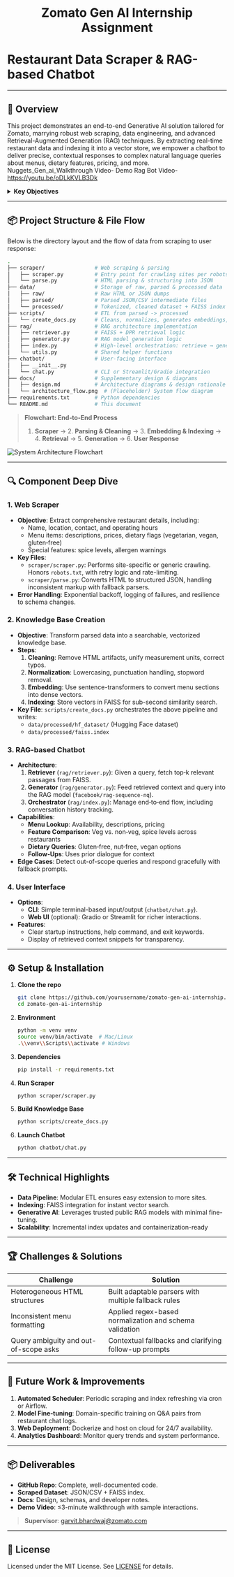 <h1 align="center">Zomato Gen AI Internship Assignment</h1>

# Restaurant Data Scraper & RAG-based Chatbot

-----

## 🎯 Overview
This project demonstrates an end-to-end Generative AI solution tailored for Zomato, marrying robust web scraping, data engineering, and advanced Retrieval-Augmented Generation (RAG) techniques. By extracting real-time restaurant data and indexing it into a vector store, we empower a chatbot to deliver precise, contextual responses to complex natural language queries about menus, dietary features, pricing, and more.
Nuggets_Gen_ai_Walkthrough Video-
Demo Rag Bot Video-https://youtu.be/oDLkKVLB3Dk

<details>
<summary><strong>Key Objectives</strong></summary>

1. **Comprehensive Web Scraping**: Gather menus, pricing, and features from 5–10 diverse restaurants.
2. **Data Processing & Knowledge Base**: Clean, normalize, embed, and efficiently index scraped data.
3. **RAG Chatbot**: Build a retrieval+generation system that answers user queries with situational awareness.
4. **User Interface**: Provide an accessible CLI or web interface for end-to-end interactions.
</details>

---

## 📦 Project Structure & File Flow
Below is the directory layout and the flow of data from scraping to user response:

```bash
.
├── scraper/                # Web scraping & parsing
│   ├── scraper.py          # Entry point for crawling sites per robots.txt
│   └── parse.py            # HTML parsing & structuring into JSON
├── data/                   # Storage of raw, parsed & processed data
│   ├── raw/                # Raw HTML or JSON dumps
│   ├── parsed/             # Parsed JSON/CSV intermediate files
│   └── processed/          # Tokenized, cleaned dataset + FAISS index
├── scripts/                # ETL from parsed -> processed
│   └── create_docs.py      # Cleans, normalizes, generates embeddings, builds FAISS index
├── rag/                    # RAG architecture implementation
│   ├── retriever.py        # FAISS + DPR retrieval logic
│   ├── generator.py        # RAG model generation logic
│   ├── index.py            # High-level orchestration: retrieve → generate
│   └── utils.py            # Shared helper functions
├── chatbot/                # User-facing interface
│   ├── __init__.py
│   └── chat.py             # CLI or Streamlit/Gradio integration
├── docs/                   # Supplementary design & diagrams
│   ├── design.md           # Architecture diagrams & design rationale
│   └── architecture_flow.png  # (Placeholder) System flow diagram
├── requirements.txt        # Python dependencies
└── README.md               # This document
```

> **Flowchart: End‑to‑End Process**  
> 1. **Scraper** → 2. **Parsing & Cleaning** → 3. **Embedding & Indexing** → 4. **Retrieval** → 5. **Generation** → 6. **User Response**

![System Architecture Flowchart](docs/architecture_flow.png)

---

## 🔍 Component Deep Dive

### 1. Web Scraper
- **Objective**: Extract comprehensive restaurant details, including:
  - Name, location, contact, and operating hours
  - Menu items: descriptions, prices, dietary flags (vegetarian, vegan, gluten‑free)
  - Special features: spice levels, allergen warnings
- **Key Files**:
  - `scraper/scraper.py`: Performs site-specific or generic crawling. Honors `robots.txt`, with retry logic and rate-limiting.
  - `scraper/parse.py`: Converts HTML to structured JSON, handling inconsistent markup with fallback parsers.
- **Error Handling**: Exponential backoff, logging of failures, and resilience to schema changes.

### 2. Knowledge Base Creation
- **Objective**: Transform parsed data into a searchable, vectorized knowledge base.
- **Steps**:
  1. **Cleaning**: Remove HTML artifacts, unify measurement units, correct typos.
  2. **Normalization**: Lowercasing, punctuation handling, stopword removal.
  3. **Embedding**: Use sentence-transformers to convert menu sections into dense vectors.
  4. **Indexing**: Store vectors in FAISS for sub-second similarity search.
- **Key File**: `scripts/create_docs.py` orchestrates the above pipeline and writes:
  - `data/processed/hf_dataset/` (Hugging Face dataset)
  - `data/processed/faiss.index`

### 3. RAG-based Chatbot
- **Architecture**:
  1. **Retriever** (`rag/retriever.py`): Given a query, fetch top‑k relevant passages from FAISS.
  2. **Generator** (`rag/generator.py`): Feed retrieved context and query into the RAG model (`facebook/rag-sequence-nq`).
  3. **Orchestrator** (`rag/index.py`): Manage end‑to‑end flow, including conversation history tracking.
- **Capabilities**:
  - **Menu Lookup**: Availability, descriptions, pricing
  - **Feature Comparison**: Veg vs. non‑veg, spice levels across restaurants
  - **Dietary Queries**: Gluten‑free, nut‑free, vegan options
  - **Follow‑Ups**: Uses prior dialogue for context
- **Edge Cases**: Detect out-of-scope queries and respond gracefully with fallback prompts.

### 4. User Interface
- **Options**:
  - **CLI**: Simple terminal-based input/output (`chatbot/chat.py`).
  - **Web UI** (optional): Gradio or Streamlit for richer interactions.
- **Features**:
  - Clear startup instructions, help command, and exit keywords.
  - Display of retrieved context snippets for transparency.

---

## ⚙️ Setup & Installation

1. **Clone the repo**
   ```bash
   git clone https://github.com/yourusername/zomato-gen-ai-internship.git
   cd zomato-gen-ai-internship
   ```
2. **Environment**
   ```bash
   python -m venv venv
   source venv/bin/activate  # Mac/Linux
   .\\venv\\Scripts\\activate # Windows
   ```
3. **Dependencies**
   ```bash
   pip install -r requirements.txt
   ```
4. **Run Scraper**
   ```bash
   python scraper/scraper.py
   ```
5. **Build Knowledge Base**
   ```bash
   python scripts/create_docs.py
   ```
6. **Launch Chatbot**
   ```bash
   python chatbot/chat.py
   ```

---

## 🛠️ Technical Highlights
- **Data Pipeline**: Modular ETL ensures easy extension to more sites.
- **Indexing**: FAISS integration for instant vector search.
- **Generative AI**: Leverages trusted public RAG models with minimal fine-tuning.
- **Scalability**: Incremental index updates and containerization-ready

---

## 🏆 Challenges & Solutions
| Challenge                             | Solution                                         |
|---------------------------------------|--------------------------------------------------|
| Heterogeneous HTML structures         | Built adaptable parsers with multiple fallback rules |
| Inconsistent menu formatting          | Applied regex-based normalization and schema validation |
| Query ambiguity and out-of-scope asks | Contextual fallbacks and clarifying follow-up prompts |

---

## 🚀 Future Work & Improvements
1. **Automated Scheduler**: Periodic scraping and index refreshing via cron or Airflow.
2. **Model Fine‑tuning**: Domain-specific training on Q&A pairs from restaurant chat logs.
3. **Web Deployment**: Dockerize and host on cloud for 24/7 availability.
4. **Analytics Dashboard**: Monitor query trends and system performance.

---

## 📦 Deliverables
- **GitHub Repo**: Complete, well-documented code.
- **Scraped Dataset**: JSON/CSV + FAISS index.
- **Docs**: Design, schemas, and developer notes.
- **Demo Video**: ≤3-minute walkthrough with sample interactions.


> **Supervisor**: garvit.bhardwaj@zomato.com

---

## 📄 License
Licensed under the MIT License. See [LICENSE](LICENSE) for details.

